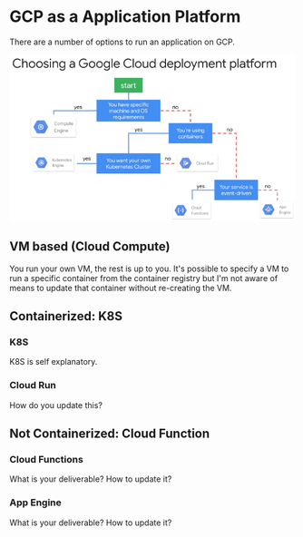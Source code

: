 # GCP as a Application Platform

There are a number of options to run an application on GCP.

![choosing application platform](gcp-choosing-a-deployment-type.png)

## VM based (Cloud Compute)

You run your own VM, the rest is up to you. It's possible to specify a VM to run a specific container from the container registry but I'm not aware of means to update that container without re-creating the VM.

## Containerized: K8S

### K8S

K8S is self explanatory.

### Cloud Run

How do you update this?

## Not Containerized: Cloud Function

### Cloud Functions

What is your deliverable? How to update it?

### App Engine

What is your deliverable? How to update it?
